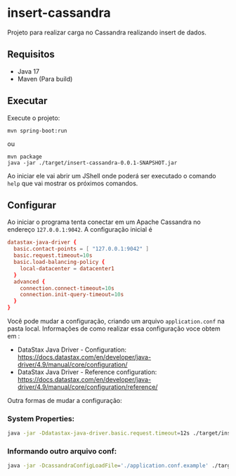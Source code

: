 # insert-cassandra

Projeto para realizar carga no Cassandra realizando insert de dados.

## Requisitos

* Java 17
* Maven (Para build)

## Executar

Execute o projeto:

```shell
mvn spring-boot:run
```

ou

```shell
mvn package
java -jar ./target/insert-cassandra-0.0.1-SNAPSHOT.jar
```

Ao iniciar ele vai abrir um JShell onde poderá ser executado o comando `help` que vai mostrar os próximos comandos.

## Configurar

Ao iniciar o programa tenta conectar em um Apache Cassandra no endereço `127.0.0.1:9042`.
A configuração inicial é 

```conf
datastax-java-driver {
  basic.contact-points = [ "127.0.0.1:9042" ]
  basic.request.timeout=10s
  basic.load-balancing-policy {
    local-datacenter = datacenter1
  }
  advanced {
    connection.connect-timeout=10s
    connection.init-query-timeout=10s
  }
}
```

Você pode mudar a configuração, criando um arquivo `application.conf` na pasta local. Informações de como realizar essa configuração voce obtem em :

- DataStax Java Driver - Configuration: https://docs.datastax.com/en/developer/java-driver/4.9/manual/core/configuration/
- DataStax Java Driver - Reference configuration: https://docs.datastax.com/en/developer/java-driver/4.9/manual/core/configuration/reference/

Outra formas de mudar a configuração:

### System Properties:

```bash
java -jar -Ddatastax-java-driver.basic.request.timeout=12s ./target/insert-cassandra-0.0.1-SNAPSHOT.jar`
```

### Informando outro arquivo conf:

```bash
java -jar -DcassandraConfigLoadFile='./application.conf.example' ./target/insert-cassandra-0.0.1-SNAPSHOT.jar`
```
